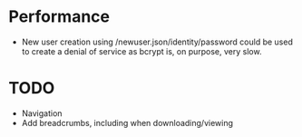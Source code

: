 # Performance

* New user creation using /newuser.json/identity/password could be used to create a denial
 of service as bcrypt is, on purpose, very slow.

# TODO

* Navigation
* Add breadcrumbs, including when downloading/viewing
